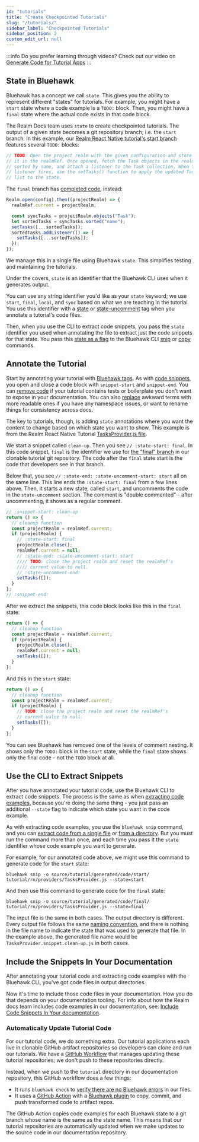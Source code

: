 ```yaml
---
id: "tutorials"
title: "Create Checkpointed Tutorials"
slug: "/tutorials/"
sidebar_label: "Checkpointed Tutorials"
sidebar_position: 2
custom_edit_url: null
---
```


:::info
Do you prefer learning through videos? Check out our video on
[Generate Code for Tutorial Apps](/#generate-code-for-tutorial-apps)
:::

## State in Bluehawk

Bluehawk has a concept we call `state`. This gives you the ability to
represent different "states" for tutorials. For example, you might have
a `start` state where a code example is a `TODO:` block. Then, you might
have a `final` state where the actual code exists in that code block.

The Realm Docs team uses `state` to create checkpointed tutorials.
The output of a given state becomes a git repository branch; i.e. the `start`
branch. In this example, our
[Realm React Native tutorial's start branch](https://github.com/mongodb-university/realm-tutorial-react-native/blob/ee05c6d9eb8d2975e7f8d34679c8c2a94ce00298/providers/TasksProvider.js#L32)
features several `TODO:` blocks:

```js
// TODO: Open the project realm with the given configuration and store
// it in the realmRef. Once opened, fetch the Task objects in the realm,
// sorted by name, and attach a listener to the Task collection. When the
// listener fires, use the setTasks() function to apply the updated Tasks
// list to the state.
```

The `final` branch has [completed code](https://github.com/mongodb-university/realm-tutorial-react-native/blob/57cfbe9749972b50cbfa7df071d6cc60f1cc1f38/providers/TasksProvider.js#L32),
instead:

```js
Realm.open(config).then((projectRealm) => {
  realmRef.current = projectRealm;

  const syncTasks = projectRealm.objects("Task");
  let sortedTasks = syncTasks.sorted("name");
  setTasks([...sortedTasks]);
  sortedTasks.addListener(() => {
    setTasks([...sortedTasks]);
  });
});
```

We manage this in a single file using Bluehawk `state`. This simplifies
testing and maintaining the tutorials.

Under the covers, `state` is an identifier that the Bluehawk CLI uses
when it generates output.

You can use any string identifier you'd like as your `state` keyword;
we use `start`, `final`, `local`, and `sync` based on what we are teaching
in the tutorial. You use this identifier with a [state](/reference/tags#state)
or [state-uncomment](/reference/tags#state-uncomment) tag when you
annotate a tutorial's code files.

Then, when you use the CLI to extract code snippets, you pass the `state`
identifier you used when annotating the file to extract just the code
snippets for that state. You pass this [state as a flag](/reference/cli#state)
to the Bluehawk CLI [snip](/reference/cli#snip) or [copy](/reference/cli#copy)
commands.

## Annotate the Tutorial

Start by annotating your tutorial with [Bluehawk tags](/reference/tags).
As with [code snippets](code-snippets), you open and close a code block
with `snippet-start` and `snippet-end`. You can
[remove code](code-snippets#remove-code) if your tutorial
contains tests or boilerplate you don't want to expose in your documentation.
You can also [replace](code-snippets#replace) awkward terms with more
readable ones if you have any namespace issues, or want to rename things
for consistency across docs.

The key to tutorials, though, is adding `state` annotations where you want
the content to change based on which state you want to show. This example
is from the Realm React Native Tutorial
[TasksProvider.js file](https://github.com/mongodb/docs-realm/blob/master/tutorial/rn/providers/TasksProvider.js).

We start a snippet called `clean-up`. Then you see `// :state-start: final`.
In this code snippet, `final` is the identifier we use for
[the "final" branch](https://github.com/mongodb-university/realm-tutorial-react-native/blob/final/providers/TasksProvider.js)
in our clonable tutorial git repository. The code after the `final` state
start is the code that developers see in that branch.

Below that, you see `// :state-end: :state-uncomment-start: start` all
on the same line. This line ends the `:state-start: final` from a few lines
above. Then, it starts a new state, called `start`, and uncomments the
code in the `state-uncomment` section. The comment is "double commented" -
after uncommenting, it shows as a regular comment.

```js
// :snippet-start: clean-up
return () => {
  // cleanup function
  const projectRealm = realmRef.current;
  if (projectRealm) {
    // :state-start: final
    projectRealm.close();
    realmRef.current = null;
    // :state-end: :state-uncomment-start: start
    //// TODO: close the project realm and reset the realmRef's
    //// current value to null.
    // :state-uncomment-end:
    setTasks([]);
  }
};
// :snippet-end:
```

After we extract the snippets, this code block looks like this in the `final`
state:

```js
return () => {
  // cleanup function
  const projectRealm = realmRef.current;
  if (projectRealm) {
    projectRealm.close();
    realmRef.current = null;
    setTasks([]);
  }
};
```

And this in the `start` state:

```js
return () => {
  // cleanup function
  const projectRealm = realmRef.current;
  if (projectRealm) {
    // TODO: close the project realm and reset the realmRef's
    // current value to null.
    setTasks([]);
  }
};
```

You can see Bluehawk has removed one of the levels of comment nesting.
It shows only the `TODO:` block in the `start` state, while the
`final` state shows only the final code - not the `TODO` block at all.

## Use the CLI to Extract Snippets

After you have annotated your tutorial code, use the Bluehawk CLI to extract
code snippets. The process is the same as when
[extracting code examples](code-snippets#use-the-cli-to-extract-snippets),
because you're doing the same thing - you just pass an additional `--state`
flag to indicate which state you want in the code example.

As with extracting code examples, you use the `bluehawk snip` command,
and you can
[extract code from a single file](code-snippets#extract-code-from-a-single-file)
or [from a directory](code-snippets#extract-code-in-a-directory). But you
must run the command more than once, and each time you pass it the `state`
identifier whose code example you want to generate.

For example, for our annotated code above, we might use this command to
generate code for the `start` state:

```shell
bluehawk snip -o source/tutorial/generated/code/start/ tutorial/rn/providers/TasksProvider.js --state=start
```

And then use this command to generate code for the `final` state:

```shell
bluehawk snip -o source/tutorial/generated/code/final/ tutorial/rn/providers/TasksProvider.js --state=final
```

The input file is the same in both cases. The output directory is different.
Every output file follows the same
[naming convention](code-snippets#output-file-names), and there is
nothing in the file name to indicate the state that was used to generate
that file. In the example above, the generated file name would be
`TasksProvider.snippet.clean-up.js` in both cases.

## Include the Snippets In Your Documentation

After annotating your tutorial code and extracting code examples with the
Bluehawk CLI, you've got code files in output directories.

Now it's time to include those code files in your documentation.
How you do that depends on your documentation tooling. For info
about how the Realm docs team includes code examples in our documentation, see:
[Include Code Snippets In Your documentation](code-snippets#include-the-snippets-in-your-documentation).

### Automatically Update Tutorial Code

For our tutorial code, we do something extra. Our tutorial applications each
live in clonable GitHub artifact repositories so developers can clone and
run our tutorials. We have a
[GitHub Workflow](https://github.com/mongodb/docs-realm/blob/master/.github/workflows/push-to-artifact-repos.yml)
that manages updating these tutorial repositories; we don't push to these
repositories directly.

Instead, when we push to the `tutorial` directory in our documentation
repository, this GitHub workflow does a few things:

- It runs `bluehawk check` to [verify there are no Bluehawk errors](/reference/cli#check)
  in our files.
- It uses a [GitHub Action](https://github.com/mongodb/docs-realm/tree/master/.github/actions/push-to-artifact-repo)
  with a [Bluehawk plugin](https://github.com/cbush/bluehawk-plugin-git)
  to copy, commit, and push transformed code to artifact repos.

The GitHub Action copies code examples for each Bluehawk state to a git
branch whose name is the same as the state name. This means that our
tutorial repositories are automatically updated when we make updates to
the source code in our documentation repository.
